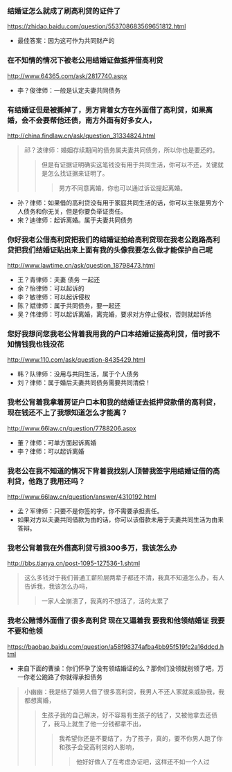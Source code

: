 ### 结婚证怎么就成了刷高利贷的证件了
https://zhidao.baidu.com/question/553708683569651812.html
- 最佳答案：因为这可作为共同财产的
### 在不知情的情况下被老公用结婚证做抵押借高利贷
http://www.64365.com/ask/2817740.aspx
- 李？俊律师：一般是认定夫妻共同债务
### 有结婚证但是被撕掉了，男方背着女方在外面借了高利贷，如果离婚，会不会要帮他还债，南方外面有好多女人，
http://china.findlaw.cn/ask/question_31334824.html
>祁？波律师：婚姻存续期间的债务属夫妻共同债务，所以你也是要还的。
>>但是有证据证明确实这笔钱没有用于共同生活，你可以不还，关键就是怎么找证据来证明了。
>>>男方不同意离婚，你也可以通过诉讼提起离婚。
- 孙？律师：如果借的高利贷没有用于家庭共同生活的话，你可以主张是男方个人债务和你无关，但是你要负举证责任。
- 宋？迪律师：起诉离婚。属于夫妻共同债务
### 你好我老公借高利贷把我们的结婚证拍给高利贷现在我老公跑路高利贷把我们结婚证贴出来上面有我的头像我要怎么做才能保护自己呢
http://www.lawtime.cn/ask/question_18798473.html
- 王？青律师：夫妻 债务 一起还
- 余？怡律师：可以起诉的
- 李？敏律师：可以起诉侵权
- 陈？斌律师：属于共同债务，要一起还
- 吴？伟律师：可以起诉离婚，离完婚，要求对方停止侵权，否则就起诉他
### 您好我想问您我老公背着我用我的户口本结婚证接高利贷，借时我不知情钱我也钱没花
http://www.110.com/ask/question-8435429.html
- 韩？队律师：没用与共同生活，属于个人债务
- 刘？律师：属于婚后夫妻共同债务需要共同清偿！
### 我老公背着我拿着房证户口本和我的结婚证去抵押贷款借的高利贷，现在钱还不上了我想知道怎么才能离？
http://www.66law.cn/question/7788206.aspx
- 董？律师：可单方面起诉离婚
- 李？律师：可以起诉离婚
### 我老公在我不知道的情况下背着我找别人顶替我签字用结婚证借的高利贷，他跑了我用还吗？
http://www.66law.cn/question/answer/4310192.html
- 孟？军律师：只要不是你签的字，你不需要承担责任。
- 如果对方以夫妻共同借款为由的话，你可以该借款未用于夫妻共同生活为由来答辩。
### 我老公背着我在外借高利贷亏损300多万，我该怎么办
http://bbs.tianya.cn/post-1095-127536-1.shtml
>这么多钱对于我们普通工薪阶层两辈子都还不清，我真不知道怎么办，有人告诉我，我该怎么办吗，
>>一家人全崩溃了，我真的不想活了，活的太累了
### 我老公赌博外面借了很多高利贷 现在又逼着我 要我和他领结婚证 我要不要和他领
https://baobao.baidu.com/question/a58f98374afba4bb95f519fc2a16ddcd.html
- 来自下面的曹操：你们怀孕了没有领结婚证的么？那你们没领就别领了吧，万一你老公跑路了你就得承担债务
>小幽幽：我是结了婚男人借了很多高利贷，我男人不还人家就来威胁我，我都想离婚，
>>生孩子我的自己解决，好不容易有生孩子的钱了，又被他拿去还债了，我马上就生了他一分钱都拿不出，
>>>我希望你还是不要结了，为了孩子，真的，要不你男人跑了你和孩子会受高利贷的人影响，
>>>>他好好做人了在考虑办证吧，这样还不如一个人过